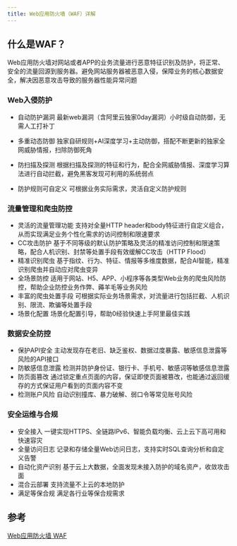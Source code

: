 ```yaml
---
title: Web应用防火墙（WAF）详解
---
```


## 什么是WAF？

Web应用防火墙对网站或者APP的业务流量进行恶意特征识别及防护，将正常、安全的流量回源到服务器。避免网站服务器被恶意入侵，保障业务的核心数据安全，解决因恶意攻击导致的服务器性能异常问题

### Web入侵防护

- 自动防护漏洞
最新web漏洞（含阿里云独家0day漏洞）小时级自动防御，无需人工打补丁

- 多重动态防御
独家自研规则+AI深度学习+主动防御，搭配不断更新的独家全网威胁情报，扫除防御死角

- 防扫描及探测
根据扫描及探测的特征和行为，配合全网威胁情报、深度学习算法进行自动拦截，避免黑客发现可利用的系统弱点

- 防护规则可自定义
可根据业务实际需求，灵活自定义防护规则

### 流量管理和爬虫防控

- 灵活的流量管理功能
支持对全量HTTP header和body特征进行自定义组合，从而实现满足业务个性化需求的访问控制和限速要求
- CC攻击防护
基于不同等级的默认防护策略及灵活的精准访问控制和限速策略，配合人机识别、封禁等处置手段有效缓解CC攻击（HTTP Flood）
- 精准识别爬虫
基于指纹、行为、特征、情报等多维度数据，配合AI智能，精准识别爬虫并自动应对爬虫变异
- 全场景防控
适用于网站、H5、APP、小程序等各类型Web业务的爬虫风险防控，帮助企业防控业务作弊、薅羊毛等业务风险
- 丰富的爬虫处置手段
可根据实际业务场景需求，对流量进行包括拦截、人机识别、限流、欺骗等处置手段
- 场景化配置
场景化配置引导，帮助0经验快速上手阿里最佳实践

### 数据安全防控

- 保护API安全
主动发现存在老旧、缺乏鉴权、数据过度暴露、敏感信息泄露等风险的API接口
- 防敏感信息泄露
检测并防护身份证、银行卡、手机号、敏感词等敏感信息泄露
- 防页面篡改
通过锁定重点页面的内容，保证即使页面被篡改，也能通过返回缓存的方式保证用户看到的页面内容不变
- 检测账户风险
自动识别撞库、暴力破解、弱口令等常见账号风险

### 安全运维与合规

- 安全接入
一键实现HTTPS、全链路IPv6、智能负载均衡、云上云下高可用和快速容灾
- 全量访问日志
记录和存储全量Web访问日志，支持实时SQL查询分析和自定义告警
- 自动化资产识别
基于云上大数据，全面发现未接入防护的域名资产，收敛攻击面
- 混合云部署
支持流量不上云的本地防护
- 满足等保合规
满足各行业等保合规需求

## 参考

[Web应用防火墙 WAF](https://www.aliyun.com/product/waf)
